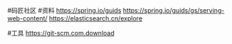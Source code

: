 #码匠社区
#资料
https://spring.io/guids
https://spring.io/guids/gs/serving-web-content/
https://elasticsearch.cn/explore


#工具
https://git-scm.com.download